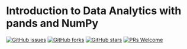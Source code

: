 # Introduction to Data Analytics with pands and NumPy
[![GitHub issues](https://img.shields.io/github/issues/Develop-Packt/Introduction-to-Data-Analytics-with-pands-and-NumPy.svg)](https://github.com/Develop-Packt/Introduction-to-Data-Analytics-with-pands-and-NumPy/issues)
[![GitHub forks](https://img.shields.io/github/forks/Develop-Packt/Introduction-to-Data-Analytics-with-pands-and-NumPy.svg)](https://github.com/Develop-Packt/Introduction-to-Data-Analytics-with-pands-and-NumPy/network)
[![GitHub stars](https://img.shields.io/github/stars/Develop-Packt/Introduction-to-Data-Analytics-with-pands-and-NumPy.svg)](https://github.com/Develop-Packt/Introduction-to-Data-Analytics-with-pands-and-NumPy/stargazers)
[![PRs Welcome](https://img.shields.io/badge/PRs-welcome-brightgreen.svg)](https://github.com/Develop-Packt/Introduction-to-Data-Analytics-with-pands-and-NumPy/pulls)
